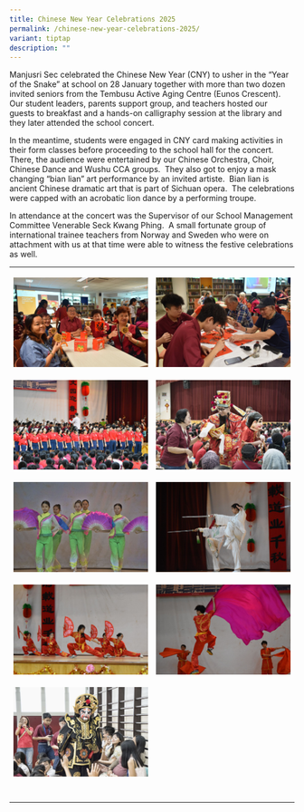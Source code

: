 ```yaml
---
title: Chinese New Year Celebrations 2025
permalink: /chinese-new-year-celebrations-2025/
variant: tiptap
description: ""
---
```

<p>Manjusri Sec celebrated the Chinese New Year (CNY) to usher in the “Year
of the Snake” at school on 28 January together with more than two dozen
invited seniors from the Tembusu Active Aging Centre (Eunos Crescent).&nbsp;
Our student leaders, parents support group, and teachers hosted our guests
to breakfast and a hands-on calligraphy session at the library and they
later attended the school concert.</p>
<p>In the meantime, students were engaged in CNY card making activities in
their form classes before proceeding to the school hall for the concert.&nbsp;&nbsp;
There, the audience were entertained by our Chinese Orchestra, Choir, Chinese
Dance and Wushu CCA groups. &nbsp;They also got to enjoy a mask changing
“bian lian” art performance by an invited artiste.&nbsp; Bian lian is ancient
Chinese dramatic art that is part of Sichuan opera.&nbsp; The celebrations
were capped with an acrobatic lion dance by a performing troupe.</p>
<p>In attendance at the concert was the Supervisor of our School Management
Committee Venerable Seck Kwang Phing.&nbsp; A small fortunate group of
international trainee teachers from Norway and Sweden who were on attachment
with us at that time were able to witness the festive celebrations as well.</p>
<table style="minWidth: 50px">
<colgroup>
<col>
<col>
</colgroup>
<tbody>
<tr>
<th rowspan="1" colspan="1">
<p></p>
<div class="isomer-image-wrapper">
<img style="width: 100%" height="auto" width="100%" alt="" src="/images/Spotlight/2025 CNY/CNY2025_1.jpg">
</div>
</th>
<th rowspan="1" colspan="1">
<p></p>
<div class="isomer-image-wrapper">
<img style="width: 100%" height="auto" width="100%" alt="" src="/images/Spotlight/2025 CNY/CNY2025_2.jpg">
</div>
</th>
</tr>
<tr>
<td rowspan="1" colspan="1">
<p></p>
<div class="isomer-image-wrapper">
<img style="width: 100%" height="auto" width="100%" alt="" src="/images/Spotlight/2025 CNY/CNY2025_3.jpg">
</div>
</td>
<td rowspan="1" colspan="1">
<p></p>
<div class="isomer-image-wrapper">
<img style="width: 100%" height="auto" width="100%" alt="" src="/images/Spotlight/2025 CNY/CNY2025_4.jpg">
</div>
</td>
</tr>
<tr>
<td rowspan="1" colspan="1">
<p></p>
<div class="isomer-image-wrapper">
<img style="width: 100%" height="auto" width="100%" alt="" src="/images/Spotlight/2025 CNY/CNY2025_5.jpg">
</div>
</td>
<td rowspan="1" colspan="1">
<p></p>
<div class="isomer-image-wrapper">
<img style="width: 100%" height="auto" width="100%" alt="" src="/images/Spotlight/2025 CNY/CNY2025_6.jpg">
</div>
</td>
</tr>
<tr>
<td rowspan="1" colspan="1">
<p></p>
<div class="isomer-image-wrapper">
<img style="width: 100%" height="auto" width="100%" alt="" src="/images/Spotlight/2025 CNY/CNY2025_7.jpg">
</div>
</td>
<td rowspan="1" colspan="1">
<p></p>
<div class="isomer-image-wrapper">
<img style="width: 100%" height="auto" width="100%" alt="" src="/images/Spotlight/2025 CNY/CNY2025_8.jpg">
</div>
</td>
</tr>
<tr>
<td rowspan="1" colspan="1">
<p></p>
<div class="isomer-image-wrapper">
<img style="width: 100%" height="auto" width="100%" alt="" src="/images/Spotlight/2025 CNY/CNY2025_9.jpg">
</div>
</td>
<td rowspan="1" colspan="1">
<p></p>
</td>
</tr>
<tr>
<td rowspan="1" colspan="1">
<p></p>
</td>
<td rowspan="1" colspan="1">
<p></p>
</td>
</tr>
<tr>
<td rowspan="1" colspan="1">
<p></p>
</td>
<td rowspan="1" colspan="1">
<p></p>
</td>
</tr>
</tbody>
</table>
<p></p>